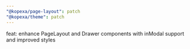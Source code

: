 ```yaml
---
"@kopexa/page-layout": patch
"@kopexa/theme": patch
---
```


feat: enhance PageLayout and Drawer components with inModal support and improved styles
